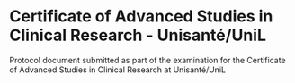 # Certificate of Advanced Studies in Clinical Research - Unisanté/UniL
Protocol document submitted as part of the examination for the Certificate of Advanced Studies in Clinical Research at Unisanté/UniL
